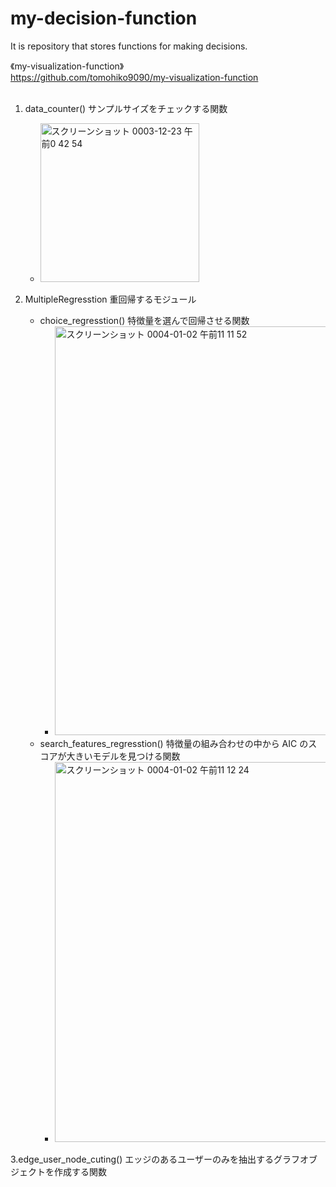 # my-decision-function

It is repository that stores functions for making decisions.

《my-visualization-function》  
https://github.com/tomohiko9090/my-visualization-function  
<br>

1. data_counter() サンプルサイズをチェックする関数

   - <img width="254" alt="スクリーンショット 0003-12-23 午前0 42 54" src="https://user-images.githubusercontent.com/66200485/147118065-f4bcbb82-60ec-48b3-a83e-05108343ae30.png">

2. MultipleRegresstion 重回帰するモジュール
   - choice_regresstion() 特徴量を選んで回帰させる関数
     - <img width="654" alt="スクリーンショット 0004-01-02 午前11 11 52" src="https://user-images.githubusercontent.com/66200485/147864212-08c5777d-bd43-4876-8922-01f61f4deee2.png">
   - search_features_regresstion() 特徴量の組み合わせの中から AIC のスコアが大きいモデルを見つける関数
     - <img width="608" alt="スクリーンショット 0004-01-02 午前11 12 24" src="https://user-images.githubusercontent.com/66200485/147864220-be365f7a-2c76-4ff9-905e-55dd70aee028.png">

3.edge_user_node_cuting() エッジのあるユーザーのみを抽出するグラフオブジェクトを作成する関数
